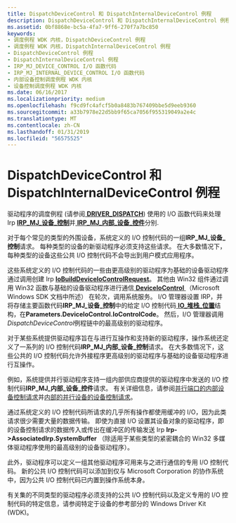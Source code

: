 ```yaml
---
title: DispatchDeviceControl 和 DispatchInternalDeviceControl 例程
description: DispatchDeviceControl 和 DispatchInternalDeviceControl 例程
ms.assetid: 0bf8868e-bc5a-4fa7-9ff6-270f7a7bc850
keywords:
- 调度例程 WDK 内核，DispatchDeviceControl 例程
- 调度例程 WDK 内核，DispatchInternalDeviceControl 例程
- DispatchDeviceControl 例程
- DispatchInternalDeviceControl 例程
- IRP_MJ_DEVICE_CONTROL I/O 函数代码
- IRP_MJ_INTERNAL_DEVICE_CONTROL I/O 函数代码
- 内部设备控制调度例程 WDK 内核
- 设备控制调度例程 WDK 内核
ms.date: 06/16/2017
ms.localizationpriority: medium
ms.openlocfilehash: f9cd9fc4afcf5b0a8483b767409bbe5d9eeb9360
ms.sourcegitcommit: a33b7978e22d5bb9f65ca7056f955319049a2e4c
ms.translationtype: MT
ms.contentlocale: zh-CN
ms.lasthandoff: 01/31/2019
ms.locfileid: "56575525"
---
```

# <a name="dispatchdevicecontrol-and-dispatchinternaldevicecontrol-routines"></a>DispatchDeviceControl 和 DispatchInternalDeviceControl 例程


驱动程序的调度例程 (请参阅[ **DRIVER_DISPATCH**](https://docs.microsoft.com/windows-hardware/drivers/ddi/content/wdm/nc-wdm-driver_dispatch)) 使用的 I/O 函数代码来处理 Irp [ **IRP\_MJ\_设备\_控制**](https://msdn.microsoft.com/library/windows/hardware/ff550744)并[ **IRP\_MJ\_内部\_设备\_控件**](https://msdn.microsoft.com/library/windows/hardware/ff550766)分别.

对于每个常见的类型的外围设备，系统定义的 I/O 控制代码的一组**IRP\_MJ\_设备\_控制**请求。 每种类型的设备的新驱动程序必须支持这些请求。 在大多数情况下，每种类型的设备这些公共 I/O 控制代码不会导出到用户模式应用程序。 


这些系统定义的 I/O 控制代码的一些由更高级别的驱动程序为基础的设备驱动程序通过调用创建 Irp [ **IoBuildDeviceIoControlRequest**](https://msdn.microsoft.com/library/windows/hardware/ff548318)。 其他由 Win32 组件通过调用 Win32 函数与基础的设备驱动程序进行通信[ **DeviceIoControl** ](https://msdn.microsoft.com/library/windows/desktop/aa363216) （Microsoft Windows SDK 文档中所述） 在轮次，调用系统服务。 I/O 管理器设置 IRP，并将存储主要函数代码**IRP\_MJ\_设备\_控制**中的给定 I/O 控制代码[ **IO\_堆栈\_位置**](https://msdn.microsoft.com/library/windows/hardware/ff550659)结构，在**Parameters.DeviceIoControl.IoControlCode**。 然后，I/O 管理器调用*DispatchDeviceControl*例程链中的最高级别的驱动程序。

对于某些系统提供驱动程序旨在与进行互操作和支持新的驱动程序，操作系统还定义了一系列的 I/O 控制代码**IRP\_MJ\_内部\_设备\_控制**请求。 在大多数情况下，这些公共的 I/O 控制代码允许外接程序更高级别的驱动程序与基础的设备驱动程序进行互操作。

例如，系统提供并行驱动程序支持一组内部供应商提供的驱动程序中发送的 I/O 控制代码**IRP\_MJ\_内部\_设备\_控件**请求。 有关详细信息，请参阅[并行端口的内部设备控制请求](https://msdn.microsoft.com/library/windows/hardware/ff543963)并[内部的并行设备的设备控制请求](https://msdn.microsoft.com/library/windows/hardware/ff543959)。

通过系统定义的 I/O 控制代码所请求的几乎所有操作都使用缓冲的 I/O，因为此类请求很少需要大量的数据传输。 即使为直接 I/O 设置其设备对象的驱动程序，即的设备控制请求的数据传入或传出在缓冲区的传输发送 Irp **Irp-&gt;AssociatedIrp.SystemBuffer** （除适用于某些类型的紧密耦合的 Win32 多媒体驱动程序使用的最高级别的设备驱动程序）。

此外，驱动程序可以定义一组其他驱动程序可用来与之进行通信的专用 I/O 控制代码。 新的公共 I/O 控制代码可以添加到仅与 Microsoft Corporation 的协作系统中，因为公共 I/O 控制代码已内置到操作系统本身。

有关集的不同类型的驱动程序必须支持的公共 I/O 控制代码以及定义专用的 I/O 控制代码的特定信息，请参阅特定于设备的参考部分的 Windows Driver Kit (WDK)。

 

 




